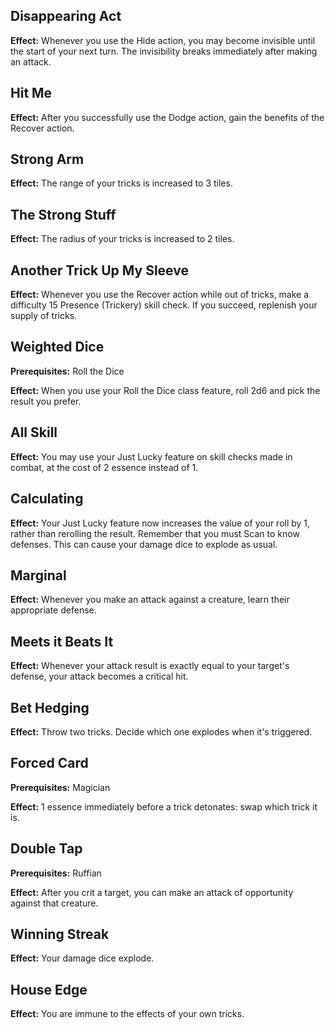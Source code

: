 ## Disappearing Act
**Effect:** Whenever you use the Hide action, you may become invisible until the start of your next turn. The invisibility breaks immediately after making an attack.

## Hit Me
**Effect:** After you successfully use the Dodge action, gain the benefits of the Recover action.

## Strong Arm
**Effect:** The range of your tricks is increased to 3 tiles.

## The Strong Stuff
**Effect:** The radius of your tricks is increased to 2 tiles.

## Another Trick Up My Sleeve
**Effect:** Whenever you use the Recover action while out of tricks, make a difficulty 15 Presence (Trickery) skill check. If you succeed, replenish your supply of tricks.

## Weighted Dice
**Prerequisites:** Roll the Dice

**Effect:** When you use your Roll the Dice class feature, roll 2d6 and pick the result you prefer.

## All Skill
**Effect:** You may use your Just Lucky feature on skill checks made in combat, at the cost of 2 essence instead of 1.

## Calculating
**Effect:** Your Just Lucky feature now increases the value of your roll by 1, rather than rerolling the result. Remember that you must Scan to know defenses. This can cause your damage dice to explode as usual.

## Marginal
**Effect:** Whenever you make an attack against a creature, learn their appropriate defense.

## Meets it Beats It
**Effect:** Whenever your attack result is exactly equal to your target's defense, your attack becomes a critical hit.

## Bet Hedging
**Effect:** Throw two tricks. Decide which one explodes when it's triggered.

## Forced Card
**Prerequisites:** Magician

**Effect:** 1 essence immediately before a trick detonates: swap which trick it is.

## Double Tap
**Prerequisites:** Ruffian

**Effect:** After you crit a target, you can make an attack of opportunity against that creature.

## Winning Streak
**Effect:** Your damage dice explode.

## House Edge
**Effect:** You are immune to the effects of your own tricks.

